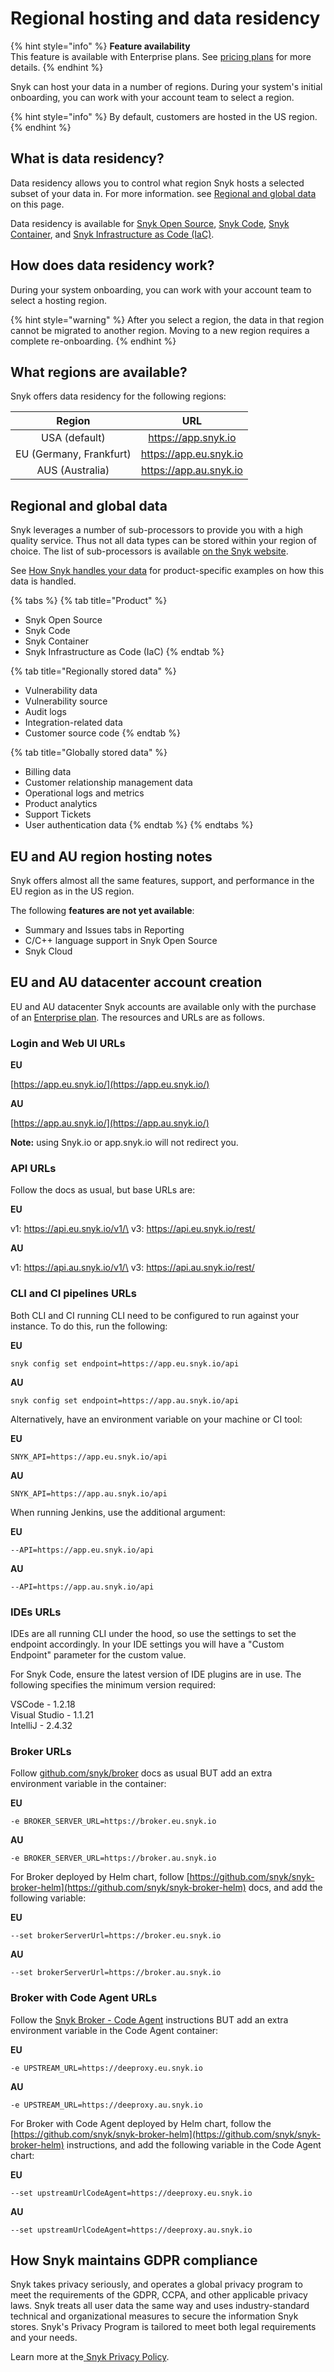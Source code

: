# Regional hosting and data residency

{% hint style="info" %}
**Feature availability**\
This feature is available with Enterprise plans. See [pricing plans](https://snyk.io/plans/) for more details.
{% endhint %}

Snyk can host your data in a number of regions. During your system's initial onboarding, you can work with your account team to select a region.

{% hint style="info" %}
By default, customers are hosted in the US region.
{% endhint %}

## **What is data residency?**

Data residency allows you to control what region Snyk hosts a selected subset of your data in. For more information. see [Regional and global data](data-residency-at-snyk.md#regional-and-global-data) on this page.

Data residency is available for [Snyk Open Source](../scan-application-code/snyk-open-source/), [Snyk Code](../scan-application-code/snyk-code/), [Snyk Container](../scan-containers/), and [Snyk Infrastructure as Code (IaC)](../products/snyk-infrastructure-as-code/).

## **How does data residency work?**

During your system onboarding, you can work with your account team to select a hosting region.

{% hint style="warning" %}
After you select a region, the data in that region cannot be migrated to another region. Moving to a new region requires a complete re-onboarding.
{% endhint %}

## **What regions are available?**

Snyk offers data residency for the following regions:

|          Region         |           URL          |
| :---------------------: | :--------------------: |
|      USA (default)      |   https://app.snyk.io  |
| EU (Germany, Frankfurt) | https://app.eu.snyk.io |
|     AUS (Australia)     | https://app.au.snyk.io |

## Regional and global data

Snyk leverages a number of sub-processors to provide you with a high quality service. Thus not all data types can be stored within your region of choice. The list of sub-processors is available [on the Snyk website](https://snyk.io/policies/sub-processors/).

See [How Snyk handles your data](https://docs.snyk.io/more-info/how-snyk-handles-your-data) for product-specific examples on how this data is handled.

{% tabs %}
{% tab title="Product" %}
* Snyk Open Source
* Snyk Code
* Snyk Container
* Snyk Infrastructure as Code (IaC)
{% endtab %}

{% tab title="Regionally stored data" %}
* Vulnerability data
* Vulnerability source
* Audit logs
* Integration-related data
* Customer source code
{% endtab %}

{% tab title="Globally stored data" %}
* Billing data
* Customer relationship management data
* Operational logs and metrics
* Product analytics
* Support Tickets
* User authentication data
{% endtab %}
{% endtabs %}

## EU and AU region hosting notes

Snyk offers almost all the same features, support, and performance in the EU region as in the US region.

The following **features are not yet available**:

* Summary and Issues tabs in Reporting
* C/C++ language support in Snyk Open Source
* Snyk Cloud

## EU and AU datacenter account creation

EU and AU datacenter Snyk accounts are available only with the purchase of an [Enterprise plan](https://snyk.io/plans/). The resources and URLs are as follows.

### Login and Web UI URLs

**EU**

[https://app.eu.snyk.io/](https://app.eu.snyk.io/)

**AU**

[https://app.au.snyk.io/](https://app.au.snyk.io/)

**Note:** using Snyk.io or app.snyk.io will not redirect you.

### API URLs

Follow the docs as usual, but base URLs are:

**EU**

v1: https://api.eu.snyk.io/v1/\
v3: https://api.eu.snyk.io/rest/

**AU**

v1: https://api.au.snyk.io/v1/\
v3: https://api.au.snyk.io/rest/

### CLI and CI pipelines URLs

Both CLI and CI running CLI need to be configured to run against your instance. To do this, run the following:

**EU**

`snyk config set endpoint=https://app.eu.snyk.io/api`

**AU**

`snyk config set endpoint=https://app.au.snyk.io/api`

Alternatively, have an environment variable on your machine or CI tool:

**EU**

`SNYK_API=https://app.eu.snyk.io/api`

**AU**

`SNYK_API=https://app.au.snyk.io/api`

When running Jenkins, use the additional argument:

**EU**

`--API=https://app.eu.snyk.io/api`

**AU**

`--API=https://app.au.snyk.io/api`

### IDEs URLs

IDEs are all running CLI under the hood, so use the settings to set the endpoint accordingly. In your IDE settings you will have a "Custom Endpoint" parameter for the custom value.

For Snyk Code, ensure the latest version of IDE plugins are in use. The following specifies the minimum version required:

VSCode - 1.2.18\
Visual Studio - 1.1.21\
IntelliJ - 2.4.32

### Broker URLs

Follow [github.com/snyk/broker](https://github.com/snyk/broker) docs as usual BUT add an extra environment variable in the container:

**EU**

`-e BROKER_SERVER_URL=https://broker.eu.snyk.io`

**AU**

`-e BROKER_SERVER_URL=https://broker.au.snyk.io`

For Broker deployed by Helm chart, follow [https://github.com/snyk/snyk-broker-helm](https://github.com/snyk/snyk-broker-helm) docs, and add the following variable:&#x20;

**EU**

`--set brokerServerUrl=https://broker.eu.snyk.io`

**AU**

`--set brokerServerUrl=https://broker.au.snyk.io`

### Broker with Code Agent URLs

Follow the [Snyk Broker - Code Agent](https://docs.snyk.io/integrations/snyk-broker/snyk-broker-code-agent) instructions BUT add an extra environment variable in the Code Agent container:

**EU**

`-e UPSTREAM_URL=https://deeproxy.eu.snyk.io`

**AU**

`-e UPSTREAM_URL=https://deeproxy.au.snyk.io`

For Broker with Code Agent deployed by Helm chart, follow the [https://github.com/snyk/snyk-broker-helm](https://github.com/snyk/snyk-broker-helm) instructions, and add the following variable in the Code Agent chart:

**EU**

`--set upstreamUrlCodeAgent=https://deeproxy.eu.snyk.io`

**AU**

`--set upstreamUrlCodeAgent=https://deeproxy.au.snyk.io`

## **How Snyk maintains GDPR compliance**

Snyk takes privacy seriously, and operates a global privacy program to meet the requirements of the GDPR, CCPA, and other applicable privacy laws. Snyk treats all user data the same way and uses industry-standard technical and organizational measures to secure the information Snyk stores. Snyk's Privacy Program is tailored to meet both legal requirements and your needs.

Learn more at the[ ](https://www.atlassian.com/trust/privacy)[Snyk Privacy Policy](https://snyk.io/policies/privacy/).
